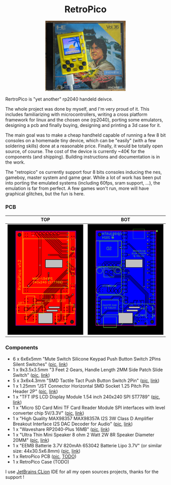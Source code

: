 <h1 align="center">RetroPico</h1>

<p align=center>
  <img src="https://github.com/retropico-dev/retropico/raw/dev/docs/pics/retropico-pic-01.jpg" width="50%" height="50%" alt="RetroPico !">
</p>

RertroPico is "yet another" rp2040 handeld deivce.

The whole project was done by myself, and I'm very proud of it. This includes familiarizing with microcontrollers, writing a cross platform framework for linux and the chosen one (rp2040), porting some emulators, designing a pcb and finally buying, designing and printing a 3d case for it.

The main goal was to make a cheap handheld capable of running a few 8 bit consoles on a homemade tiny device, which can be "easily" (with a few soldering skills) done at a reasonable price. Finally, it would be totally open source, of course. The cost of the device is currently ~40€ for the components (and shipping). Building instructions and documentation is in the work.

The "retropico" os currently support four 8 bits consoles inducing the nes, gameboy, master system and game gear. While a lot of work has been put into porting the emulated systems (including 60fps, sram support, ...), the emulation is far from perfect. A few games won't run, more will have graphical glitches, but the fun is here.

### PCB

TOP | BOT
:--:|:--:
![](docs/pics/PCB_RetroPico-top-v1.2_2024-11-10.svg) | ![](docs/pics/PCB_RetroPico-bottom-v1.2_2024-11-10.svg)

### Components
- 6 x 6x6x5mm "Mute Switch Silicone Keypad Push Button Switch 2Pins Silent Switches" ([pic](docs/pics/components/2p-tactile-switch-6x6x5mm.jpg), [link](https://aliexpress.com/item/4000678658427.html))
- 1 x 9x3.5x3.5mm "3 Feet 2 Gears, Handle Length 2MM Side Patch Slide Switch" ([pic](docs/pics/components/toggle-switch-9x3.5x3.5mm.jpg), [link](https://aliexpress.com/item/1005001393065450.html))
- 5 x 3x6x4.3mm "SMD Tactile Tact Push Button Switch 2Pin" ([pic](docs/pics/components/tactile-push-button-3x6x4.3mm.jpg), [link](https://aliexpress.com/item/1005006195658674.html))
- 1 x 1.25mm "JST Connector Horizontal SMD Socket 1.25 Pitch Pin Header 2P" ([pic](docs/pics/components/jst-1.25mm.jpg), [link](https://aliexpress.com/item/4000691147583.html))
- 1 x "TFT IPS LCD Display Module 1.54 inch 240x240 SPI ST7789" ([pic](docs/pics/components/1.54-tft-ips.jpg), [link](https://aliexpress.com/item/1005004688575288.html))
- 1 x "Micro SD Card Mini TF Card Reader Module SPI interfaces with level converter chip 5V/3.3V" ([pic](docs/pics/components/sd-module.jpg), [link](https://aliexpress.com/item/1865616455.html))
- 1 x "High Quality MAX98357 MAX98357A I2S 3W Class D Amplifier Breakout Interface I2S DAC Decoder for Audio" ([pic](docs/pics/components/max98357a.jpg), [link](https://aliexpress.com/item/33043664469.html))
- 1 x "Waveshare RP2040-Plus 16MB" ([pic](docs/pics/components/waveshare-rp2040-plus.jpg), [link](https://aliexpress.com/item/1005007298252311.html))
- 1 x "Ultra Thin Mini Speaker 8 ohm 2 Watt 2W 8R Speaker Diameter 20MM" ([pic](docs/pics/components/hp-2w8r-20mm.jpg), [link](https://aliexpress.com/item/1005005376301547.html))
- 1 x "EEMB Batterie 3.7V 820mAh 653042 Batterie Lipo 3.7V" (or similar size: 44x30.5x6.8mm) ([pic](docs/pics/components/820mah-lipo.jpg), [link](https://www.amazon.com/dp/B08HJ53Q3C))
- 1 x RetroPico PCB ([pic](docs/pics/components/retropico-pcb-v1.1.jpg), [TODO](TODO))
- 1 x RetroPico Case (TODO)

I use [JetBrains CLion](https://www.jetbrains.com/clion/) IDE for all my open sources projects, thanks for the support !
